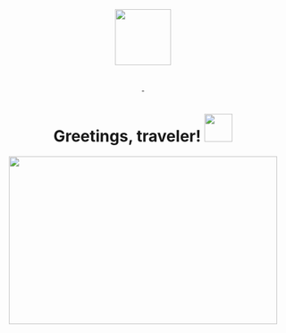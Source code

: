 <div id="header" align="center">
  <img src="https://media.giphy.com/media/5xtDarl6N3dcgPOuKqI/giphy.gif" width="100"/>
</div>
<br>
<p align = "center">
  <a href="https://soulrecalibration.com">
    <img src="https://img.shields.io/badge/website-90%25%20complete-ff69b4" alt=""/>
  </a>
  <img src="https://komarev.com/ghpvc/?username=soulrecalibration&style=flat-square&color=blue" alt=""/>
  </p>
  <div align = "center">
<h1>
  Greetings, traveler!
  <img src="https://media.giphy.com/media/7zJgqvSbjBH2M/giphy.gif" width="50px"/>
</h1>
</div>
<div align="center">
  <img src="https://media.giphy.com/media/bGgsc5mWoryfgKBx1u/giphy.gif" width="480" height="300"/>
</div>
